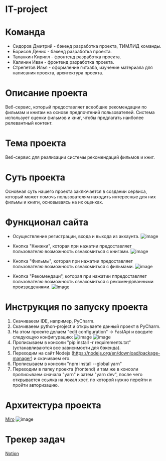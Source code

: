 # IT-project
# Команда 
* Сидоров Дмитрий - бэкенд разработка проекта, ТИМЛИД команды.
* Борисов Денис - бэкенд разработка проекта.
* Таланкин Кирилл - фронтенд разработка проекта.
* Калинин Иван - фронтенд разработка проекта.
* Стрепетов Илья - оформление гитхаба, изучение материала для написания проекта, архитектура проекта.

# Описание проекта
Веб-сервис, который предоставляет всеобщие рекомендации по фильмам и книгам на основе предпочтений пользователей. Система использует оценки фильмов и книг, чтобы предлагать наиболее релевантный контент.

# Тема проекта
Веб-сервис для реализации системы рекомендаций фильмов и книг.

# Суть проекта
Основная суть нашего проекта заключается в создании сервиса, который может помочь пользователям находить интересные для них фильмы и книги, основываясь на их оценках.

# Функционал сайта

* Осуществление регистрации, входа и выхода из аккаунта.
![image](https://github.com/Dmitrii1404/IT-project/assets/145994444/a352f291-215b-492e-aa14-2534849d62d4)

* Кнопка "Книжки", которая при нажатии предоставляет пользователю возможность ознакомиться с книгами.
![image](https://github.com/Dmitrii1404/IT-project/assets/145994444/6fbec842-af39-495d-8dd6-1af245449628)

* Кнопка "Фильмы", которая при нажатии предоставляет пользователю возможность ознакомиться с фильмами.
![image](https://github.com/Dmitrii1404/IT-project/assets/145994444/0d79f454-cf02-4789-b238-9879b1ad5ec0)

* Кнопка "Рекомендаци", которая при нажатии ппредоставляет пользователю возможность ознакомиться с рекомендованными произведениями.
![image](https://github.com/Dmitrii1404/IT-project/assets/145994444/561c7884-d287-4321-a03c-47705b821f4b)  



# Инструкция по запуску проекта
1. Скачиваеем IDE, например, PyCharm.
2. Скачиваеем python-project и открываете данный проект в PyCharm.
3. На этом проекте делаем "edit configuration" -> FastApi и вводите следующую конфигурацию:
![image](https://github.com/Dmitrii1404/IT-project/assets/145994444/0226b1d3-6b5a-409a-9504-9a27d01c4d8f)
![image](https://github.com/Dmitrii1404/IT-project/assets/145994444/2734c482-e9ac-4433-afef-1bb72a25ba05)
4. Прописываем в консоли "pip install -r requirements.txt" (устанавливаются все зависимости для бэкенда).
5. Переходим на сайт Nodejs (https://nodejs.org/en/download/package-manager) и скачиваем его.
6. Прописываем в консоли "npm install --global yarn"
7. Переходим в папку проекта (frontend) и там же в консоли прописываем сначала "yarn" и затем "yarn dev", после чего открывается ссылка на локал хост, по которой нужно перейти и пройти авторизацию.



# Архитектура проекта
[Miro](https://miro.com/app/board/uXjVKaXUXMw=/)
![image](https://github.com/Dmitrii1404/IT-project/assets/145994444/0c0fc5d9-5160-43e1-afb6-90df99c1bd8f)

# Трекер задач 
[Notion](https://www.notion.so/bd793c4221284e228ae5a3846eb33be8?v=591e20ba10374947b63632ed507a48d9)

 
